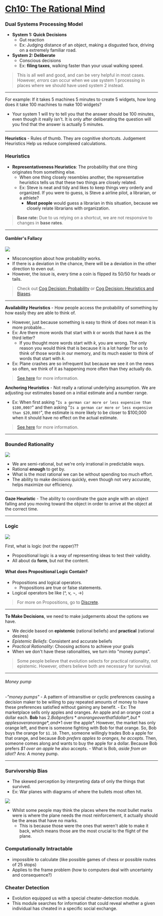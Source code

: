 # [Ch10: The Rational Mind](cog-sci.md)

### Dual Systems Processing Model

- **System 1: Quick Decisions**
	- Gut reaction
	- Ex: Judging distance of an object, making a disgusted face, driving on a extremely familiar road.
- **System 2: Deliberate**
	- Conscious decisions
	- Ex: **filing taxes**, walking faster than your usual walking speed.

> This is all well and good, and can be very helpful in most cases. However, *errors* can occur when we use system 1 processing in places where we should have used system 2 instead.

---
For example: If it takes 5 machines 5 minutes to create 5 widgets, how long does it take 100 machines to make 100 widgets?
- Your system 1 will try to tell you that the answer should be 100 minutes, even though it really isn't. It is only after deliberating the question will you find that the answer is actually 5 minutes.

---

**Heuristics** - Rules of thumb. They are cognitive shortcuts. Judgement Heuristics Help us reduce complexed calculations.

### Heuristics

- **Representativeness  Heuristics**: The probability that one thing originates from something else.
	- When one thing closely resembles another, the representative heuristics tells us that these two things are closely related.
	- Ex: Steve is neat and tidy and likes to keep things very orderly and organized. If you were to guess, is Steve a airline pilot, a librarian, or a athlete?
		- **Most people** would guess a librarian in this situation, because we closely relate librarians with organization.

> **Base rate:** Due to us relying on a shortcut, we are not responsive to changes in **base rates**.

---

#### Gambler's Fallacy

![](imgs/hakari-dance.gif)
- Misconception about how probability works.
- If there is a deviation in the chance, there will be a deviation in the other direction to even out.
- However, the issue is, every time a coin is flipped its 50/50 for heads or tails.

> Check out [Cog Decision: Probability](../cog-decision/probability.md#gamblers-fallacy) or [Cog Decision: Heuristics and Biases](../cog-decision/heuristics-biases.md#gamblers-fallacy).

---

**Availability Heuristics** - How people access the probability of something by how easily they are able to think of.
- However, just because something is easy to think of does not mean it is more probable...
- Ex: Are there more words that start with *k* or words that have *k* as the third letter?
	- If you thought more words start with *k*, you are wrong. The only reason you would think that is because it is a lot harder for us to think of those words in our memory, and its much easier to think of words that start with *k*.
- Ex: Plane crashes are so infrequent but because we see it on the news so often, we think of it as happening more often than they actually do.

> [See here](../cog-decision/heuristics-biases.md#the-availability-heuristic) for more information.

**Anchoring Heuristics** - Not really a rational underlying assumption. We are adjusting our estimates based on a initial estimate and a number range.
- Ex: When first asking "`Is a german car more or less expensive than $100,000?`" and then asking "`Is a german car more or less expensive than $20,000?`", the estimate is more likely to be closer to $100,000 when it should have no effect on the actual estimate.

> [See here](../cog-decision/heuristics-biases.md#anchoring-and-adjustment) for more information.

---

### Bounded Rationality
![](imgs/bounded-rationality.jpg)
- We are semi-rational, but we're only irrational in predictable ways.
- Rational **enough** to get by.
- What is the most rational we can be without spending too much effort.
- The ability to make decisions quickly, even though not very accurate, helps maximize our efficiency.

---

**Gaze Heuristic** - The ability to coordinate the gaze angle with an object falling and you moving toward the object in order to arrive at the object at the correct time.

---

### Logic

![](imgs/logic.jpg)

First, what is logic (not the rapper)??
- Propositional logic is a way of representing ideas to test their validity.
- All about da **form**, but not the content.

#### What does Propositional Logic Contain?
- Propositions and logical operators. 
	- Propositions are true or false statements.
- Logical operators be like (^, v, ¬, →)

> For more on Propositions, go to [Discrete](../discrete-1/discrete-1.md#propositional-logic).

---
**To Make Decisions**, we need to make judgements about the options we have.
- We decide based on **epistemic** (rational beliefs) and **practical** (rational desires)
- *Epistemic Beliefs*: Consistent and accurate beliefs
- *Practical Rationality*: Choosing actions to achieve your goals
- When we don't have these rationalities, we turn into "money pumps".

> Some people believe that evolution selects for practical rationality, not epistemic. However, others believe both are necessary for survival.

---
###### Money pump
-*"money pumps"* - A pattern of intransitive or cyclic preferences causing a decision maker to be willing to pay repeated amounts of money to have these preferences satisfied without gaining any benefit.
	- Ex: The marketplace sells only apples and oranges. An apple and an orange cost a dollar each. **Bob** has $2. Bob prefers *an orange over that 1 dollar*, but *apples over an orange*, and *$1 over the apple*. However, the market has only orange left, and there is someone fighting with Bob for that orange. So, Bob buys the orange for `$1.10`. Then, someone willingly trades Bob a apple for that orange, and because *Bob prefers apples to oranges, he accepts*. Then, someone comes along and wants to buy the apple for a dollar. Because Bob prefers *$1 over an apple* he also accepts.
		- What is Bob, *aside from an idiot*? Ans: A money pump.

---
### Survivorship Bias
- The skewed perception by interpreting data of only the things that survived.
- Ex: War planes with diagrams of where the bullets most often hit. 

![](imgs/survivorship-bias.png)
- Whilst some people may think the places where the most bullet marks were is where the plane needs the most reinforcement, it actually should be the areas that have no marks.
	- This is because those were the ones that weren't able to make it back, which means those are the most crucial to the flight of the plane.

### Computationally Intractable
- impossible to calculate (like possible games of chess or possible routes of 25 stops)
- Applies to the frame problem (how to computers deal with uncertainty and consequence?)

### Cheater Detection
- Evolution equipped us with a special cheater-detection module.
- This module searches for information that could reveal whether a given individual has cheated in a specific social exchange.